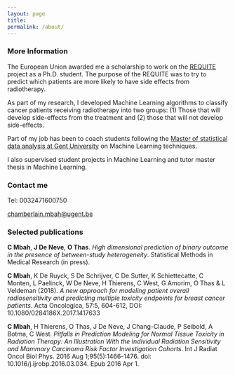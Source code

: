 ```yaml
---
layout: page
title: 
permalink: /about/
---
```




### More Information
The European Union awarded me a scholarship to work on the [REQUITE](https://www.requite.eu/) project as a Ph.D. student. The purpose of the REQUITE  was to try to predict which patients are more likely to have side effects from radiotherapy. 

As part of my research, I developed Machine Learning algorithms to classify cancer patients receiving radiotherapy into two groups: (1) Those that will develop side-effects from the treatment and (2) those that will not develop side-effects. 

Part of my job has been to coach students following the [Master of statistical data analysis at Gent University](https://studiekiezer.ugent.be/master-of-science-in-statistical-data-analysis-en)  on Machine Learning techniques. 

I also supervised student projects in Machine Learning and tutor master thesis in Machine Learning.


### Contact me

Tel: 0032471600750

[chamberlain.mbah@ugent.be](mailto:chamberlain.mbah@ugent.be)


### Selected publications
**C Mbah**, **J De Neve**, **O Thas**.
*High dimensional prediction of binary outcome in the presence of between-study heterogeneity*.
Statistical Methods in Medical Research (in press).

**C Mbah**, K De Ruyck, S De Schrijver, C De Sutter, K Schiettecatte, C Monten, L Paelinck, W De Neve, H Thierens, C West, G Amorim, O Thas & L Veldeman (2018). *A new approach for modeling patient overall radiosensitivity and predicting multiple toxicity endpoints for breast cancer patients*. Acta Oncologica, 57:5, 604-612, DOI: 10.1080/0284186X.2017.1417633


**C Mbah**, H Thierens, O Thas, J De Neve, J Chang-Claude, P Seibold, A  Botma, C West.
*Pitfalls in Prediction Modeling for Normal Tissue Toxicity in Radiation Therapy: An Illustration With the Individual Radiation Sensitivity and Mammary Carcinoma Risk Factor Investigation Cohorts*.
Int J Radiat Oncol Biol Phys. 2016 Aug 1;95(5):1466-1476. doi: 10.1016/j.ijrobp.2016.03.034. Epub 2016 Apr 1.

